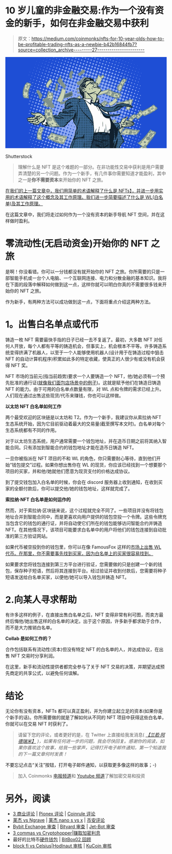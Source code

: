 # 10 岁儿童的非金融交易:作为一个没有资金的新手，如何在非金融交易中获利

> 原文：<https://medium.com/coinmonks/nfts-for-10-year-olds-how-to-be-profitable-trading-nfts-as-a-newbie-b42b16844fb7?source=collection_archive---------27----------------------->

![](img/073b8ea6e6eea15f755f950567f0fd08.png)

Shutterstock

> 理解什么是 NFT 是这个难题的一部分。在非功能性交易中获利是用户需要弄清楚的另一个问题。作为一个新手，有几件事你需要知道才能盈利，其中之一是**你不需要资本**来开始你的 NFT 之旅。

[在我们的上一篇文章中，我们用简单的术语解释了什么是 NFTs】，并进一步用实用的术语解释了这个概念及其工作原理。我们进一步简要描述了什么是 WL(白名单)及其工作原理。](/coinmonks/nfts-for-10-year-olds-what-is-an-nft-non-fungible-tokens-explained-f3b9369a038c)

在这篇文章中，我们将走过如何作为一个没有资本的新手导航 NFT 空间，并在这样做时盈利。

# 零流动性(无启动资金)开始你的 NFT 之旅

是啊！你没看错。你可以一分钱都没有就开始你的 NFT 之旅。你所需要的只是一部智能手机或一台个人电脑、一个互联网连接、电力和分散金融的基本知识。我将在下面的段落中解释如何做到这一点，这样你就可以明白你真的不需要很多钱来开始你的 NFT 之旅。

作为新手，有两种方法可以成功做到这一点，下面将重点介绍这两种方法。

# **1。出售白名单点或代币**

铸造一枚 NFT 需要最快手指的日子已经一去不复返了。最初，大多数 NFT 对任何人开放，每个人都有平等的铸造机会，但事实上，机会根本不平等。许多铸造系统变得挤满了机器人，以至于一个人能够使用机器人(设计用于在铸造过程中狙击 NFT 的自动计算机程序)积累如此多的特定收藏，使真正的人很少有或没有机会获得 NFT 奖。

NFT 市场的当前元(指当前趋势)要求一个人要铸造一个 NFT，他/她必须有一个预先批准的通行证([就像我们面包店场景中的例子](/coinmonks/nfts-for-10-year-olds-what-is-an-nft-non-fungible-tokens-explained-f3b9369a038c))。这就是赋予他们在铸造日铸造 NFT 的能力。由于可用的白名单点数量有限，对 WL 点和令牌的需求已经上升。人们现在通过出售这些现货/代币来赚钱，你也可以这样做。

**以太坊 NFT 白名单如何工作**

两个最受欢迎的区块链是以太坊和 T2。作为一个新手，我建议你从索拉纳·NFT 生态系统开始，因为它目前驱动着最大的交易量(截至撰写本文时)。白名单对每个生态系统都有不同的作用。

对于以太坊生态系统，用户通常需要一个钱包地址，并在造币日期之前将其纳入智能合同。只有添加到智能合约的钱包地址才能在造币日铸造 NFT。

一旦你被指派在 NFT 项目的不和 WL 的角色，你只需要耐心等待，直到他们开始“钱包提交”过程。如果你想出售你在 WL 的现货，你应该已经找到一个想要那个项目的买家，并和他/她就他们愿意为现货支付的价格达成协议。

到了提交钱包加入白名单的时候，你会在 discord 服务器上收到通知，在收到买家的全额付款后，你可以提交他/她的钱包地址，这样就完成了。

**索拉纳·NFT 白名单是如何运作的**

然而，对于索拉纳·区块链来说，这个过程就完全不同了。一些项目并没有将钱包地址合并到智能合同中，而是更喜欢向用户提供的钱包空投一个令牌。这些令牌充当包含它的钱包的通行证，并将自动使它们所在的钱包能够访问智能合约并铸造 NFT。在其他情况下，该项目可能要求白名单中的用户将他们的钱包连接到自动批准的第三方验证网站。

如果代币被空投到你的钱包里，你可以在像 FamousFox 这样的[市场上出售 WL 代币。在那里，你不需要事先找到买家，因为白名单上的买家很容易找到。](https://famousfoxes.com/tokenmarket/)

如果要求您将钱包连接到第三方平台进行验证，您需要做的只是创建一个新的钱包，保存种子短语，然后将其连接到平台。经过验证并收到付款后，您需要将种子短语发送给白名单买家，以便他/她可以导入钱包并铸造 NFT。

# 2.向某人寻求帮助

有许多这样的例子，在直接出售白名单之后，NFT 变得非常有利可图，而卖方最终后悔他/她出售这样的白名单的决定。出于这个原因，许多新手都求助于合作，而不是大力推销白名单。

**Collab 是如何工作的？**

合作包括联系有流动性(资本)但没有特定 NFT 的白名单的人，并达成协议，在出售 NFT 交易时分享利润。

在这里，新手和流动性提供者都完全参与了关于 NFT 交易的决策，并期望达成预先商定的共享公式，以避免任何误解。

# 结论

无论你有没有资本，NFTs 都可以真正盈利，并为你建立起立足的资本(如果你是个新手的话)。你所需要做的就是了解如何从不同的 NFT 项目中获得这些白名单，你就可以在交易 NFT 时获利了。

> 请留下您的评论，或者更好的是，在 Twitter 上直接给我发消息( [*【兰若·阿德瑞米】*](https://twitter.com/lanre_aderemi) *)，如果有任何进一步的问题，我会尽快回复。感谢你的阅读，如果你喜欢这个故事，给我一些掌声，记得打开电子邮件通知，第一个知道我的下一篇文章何时发表！*

不要忘记点击“关注”按钮，打开电子邮件通知，以获取更多像这样的故事；-)

> 加入 Coinmonks [电报频道](https://t.me/coincodecap)和 [Youtube 频道](https://www.youtube.com/c/coinmonks/videos)了解加密交易和投资

# 另外，阅读

*   [3 商业评论](/coinmonks/3commas-review-an-excellent-crypto-trading-bot-2020-1313a58bec92) | [Pionex 评论](https://coincodecap.com/pionex-review-exchange-with-crypto-trading-bot) | [Coinrule 评论](/coinmonks/coinrule-review-2021-a-beginner-friendly-crypto-trading-bot-daf0504848ba)
*   [莱杰 vs Ngrave](/coinmonks/ledger-vs-ngrave-zero-7e40f0c1d694) | [莱杰 nano s vs x](/coinmonks/ledger-nano-s-vs-x-battery-hardware-price-storage-59a6663fe3b0) | [币安评论](/coinmonks/binance-review-ee10d3bf3b6e)
*   [Bybit Exchange 审查](/coinmonks/bybit-exchange-review-dbd570019b71) | [Bityard 审查](https://coincodecap.com/bityard-reivew) | [Jet-Bot 审查](https://coincodecap.com/jet-bot-review)
*   [3 commas vs Cryptohopper](/coinmonks/3commas-vs-pionex-vs-cryptohopper-best-crypto-bot-6a98d2baa203)|[赚取加密利息](/coinmonks/earn-crypto-interest-b10b810fdda3)
*   最好的比特币[硬件钱包](/coinmonks/hardware-wallets-dfa1211730c6) | [BitBox02 回顾](/coinmonks/bitbox02-review-your-swiss-bitcoin-hardware-wallet-c36c88fff29)
*   [block fi vs Celsius](/coinmonks/blockfi-vs-celsius-vs-hodlnaut-8a1cc8c26630)|[Hodlnaut 审核](/coinmonks/hodlnaut-review-best-way-to-hodl-is-to-earn-interest-on-your-bitcoin-6658a8c19edf) | [KuCoin 审核](https://coincodecap.com/kucoin-review)